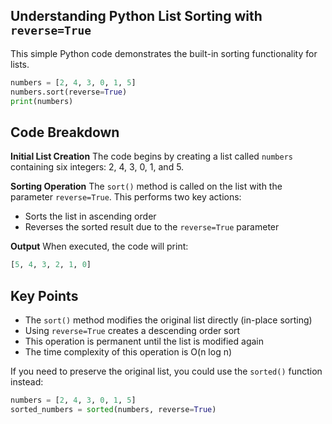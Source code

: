 ## Understanding Python List Sorting with `reverse=True`

This simple Python code demonstrates the built-in sorting functionality for lists.

```python
numbers = [2, 4, 3, 0, 1, 5]
numbers.sort(reverse=True)
print(numbers)
```

## Code Breakdown

**Initial List Creation**
The code begins by creating a list called `numbers` containing six integers: 2, 4, 3, 0, 1, and 5.

**Sorting Operation**
The `sort()` method is called on the list with the parameter `reverse=True`. This performs two key actions:
- Sorts the list in ascending order
- Reverses the sorted result due to the `reverse=True` parameter

**Output**
When executed, the code will print:
```python
[5, 4, 3, 2, 1, 0]
```

## Key Points

- The `sort()` method modifies the original list directly (in-place sorting)
- Using `reverse=True` creates a descending order sort
- This operation is permanent until the list is modified again
- The time complexity of this operation is O(n log n)

If you need to preserve the original list, you could use the `sorted()` function instead:
```python
numbers = [2, 4, 3, 0, 1, 5]
sorted_numbers = sorted(numbers, reverse=True)
```